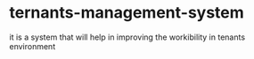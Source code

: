 # ternants-management-system
it is a system that will help in improving the workibility in tenants environment
